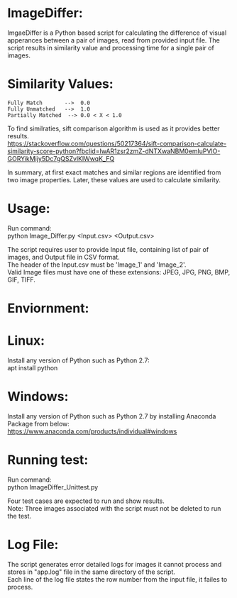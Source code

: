 # ImageDiffer:
ImgaeDiffer is a Python based script for calculating the difference of visual apperances between a pair of images, read from provided input file.
The script results in similarity value and processing time for a single pair of images.

# Similarity Values:
    Fully Match       -->  0.0
    Fully Unmatched   -->  1.0
    Partially Matched  --> 0.0 < X < 1.0
    
 To find similraties, sift comparison algorithm is used as it provides better results.   
 https://stackoverflow.com/questions/50217364/sift-comparison-calculate-similarity-score-python?fbclid=IwAR1zsr2zmZ-dNTXwaNBM0emluPVlO-GORYikMijy5Dc7gQSZvlKlWwqK_FQ

 In summary, at first exact matches and similar regions are identified from two image properties. Later, these values are used to calculate similarity. 

# Usage:
 Run command:   
 python Image_Differ.py <Input.csv> <Output.csv>

 The script requires user to provide Input file, containing list of pair of images, and Output file in CSV format.   
 The header of the Input.csv must be 'Image_1' and 'Image_2'.  
 Valid Image files must have one of these extensions: JPEG, JPG, PNG, BMP, GIF, TIFF. 

# Enviornment:
  # Linux: 
  Install any version of Python such as Python 2.7:   
          apt install python
          
  # Windows:
  Install any version of Python such as Python 2.7 by installing Anaconda Package from below:  
         https://www.anaconda.com/products/individual#windows    
       
# Running test:
 Run command:  
  python ImageDiffer_Unittest.py 

  Four test cases are expected to run and show results.  
  Note: Three images associated with the script must not be deleted to run the test.
  
# Log File:
  The script generates error detailed logs for images it cannot process and stores in "app.log" file in the same directory of the script.    
  Each line of the log file states the row number from the input file, it failes to process.  




